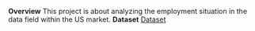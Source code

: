 **Overview**
This project is about analyzing the employment situation in the data field within the US market.
**Dataset**
<a href="https://www.kaggle.com/datasets/andrewmvd/data-scientist-jobs">Dataset</a>
